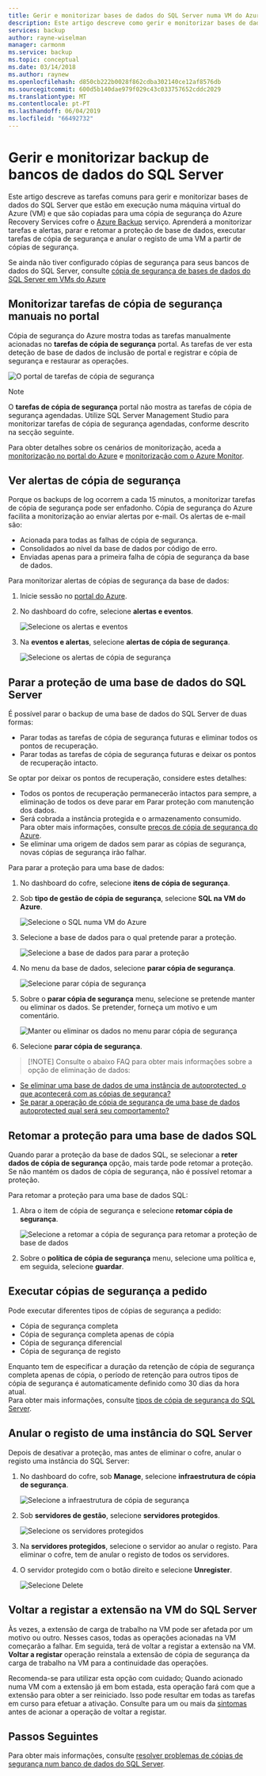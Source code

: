 ```yaml
---
title: Gerir e monitorizar bases de dados do SQL Server numa VM do Azure que é apoiada por cópia de segurança do Azure | Documentos da Microsoft
description: Este artigo descreve como gerir e monitorizar bases de dados do SQL Server em execução numa VM do Azure.
services: backup
author: rayne-wiselman
manager: carmonm
ms.service: backup
ms.topic: conceptual
ms.date: 03/14/2018
ms.author: raynew
ms.openlocfilehash: d850cb222b0028f862cdba302140ce12af8576db
ms.sourcegitcommit: 600d5b140dae979f029c43c033757652cddc2029
ms.translationtype: MT
ms.contentlocale: pt-PT
ms.lasthandoff: 06/04/2019
ms.locfileid: "66492732"
---
```

# <a name="manage-and-monitor-backed-up-sql-server-databases"></a>Gerir e monitorizar backup de bancos de dados do SQL Server

Este artigo descreve as tarefas comuns para gerir e monitorizar bases de dados do SQL Server que estão em execução numa máquina virtual do Azure (VM) e que são copiadas para uma cópia de segurança do Azure Recovery Services cofre o [Azure Backup](backup-overview.md) serviço. Aprenderá a monitorizar tarefas e alertas, parar e retomar a proteção de base de dados, executar tarefas de cópia de segurança e anular o registo de uma VM a partir de cópias de segurança.

Se ainda não tiver configurado cópias de segurança para seus bancos de dados do SQL Server, consulte [cópia de segurança de bases de dados do SQL Server em VMs do Azure](backup-azure-sql-database.md)

## <a name="monitor-manual-backup-jobs-in-the-portal"></a>Monitorizar tarefas de cópia de segurança manuais no portal

Cópia de segurança do Azure mostra todas as tarefas manualmente acionadas no **tarefas de cópia de segurança** portal. As tarefas de ver esta deteção de base de dados de inclusão de portal e registrar e cópia de segurança e restaurar as operações.

![O portal de tarefas de cópia de segurança](./media/backup-azure-sql-database/jobs-list.png)

> [!NOTE]
> O **tarefas de cópia de segurança** portal não mostra as tarefas de cópia de segurança agendadas. Utilize SQL Server Management Studio para monitorizar tarefas de cópia de segurança agendadas, conforme descrito na secção seguinte.
>

Para obter detalhes sobre os cenários de monitorização, aceda a [monitorização no portal do Azure](backup-azure-monitoring-built-in-monitor.md) e [monitorização com o Azure Monitor](backup-azure-monitoring-use-azuremonitor.md).  


## <a name="view-backup-alerts"></a>Ver alertas de cópia de segurança

Porque os backups de log ocorrem a cada 15 minutos, a monitorizar tarefas de cópia de segurança pode ser enfadonho. Cópia de segurança do Azure facilita a monitorização ao enviar alertas por e-mail. Os alertas de e-mail são:

- Acionada para todas as falhas de cópia de segurança.
- Consolidados ao nível da base de dados por código de erro.
- Enviadas apenas para a primeira falha de cópia de segurança da base de dados.

Para monitorizar alertas de cópias de segurança da base de dados:

1. Inicie sessão no [portal do Azure](https://portal.azure.com).

2. No dashboard do cofre, selecione **alertas e eventos**.

   ![Selecione os alertas e eventos](./media/backup-azure-sql-database/vault-menu-alerts-events.png)

3. Na **eventos e alertas**, selecione **alertas de cópia de segurança**.

   ![Selecione os alertas de cópia de segurança](./media/backup-azure-sql-database/backup-alerts-dashboard.png)

## <a name="stop-protection-for-a-sql-server-database"></a>Parar a proteção de uma base de dados do SQL Server

É possível parar o backup de uma base de dados do SQL Server de duas formas:

* Parar todas as tarefas de cópia de segurança futuras e eliminar todos os pontos de recuperação.
* Parar todas as tarefas de cópia de segurança futuras e deixar os pontos de recuperação intacto.

Se optar por deixar os pontos de recuperação, considere estes detalhes:

* Todos os pontos de recuperação permanecerão intactos para sempre, a eliminação de todos os deve parar em Parar proteção com manutenção dos dados.
* Será cobrada a instância protegida e o armazenamento consumido. Para obter mais informações, consulte [preços de cópia de segurança do Azure](https://azure.microsoft.com/pricing/details/backup/).
* Se eliminar uma origem de dados sem parar as cópias de segurança, novas cópias de segurança irão falhar.

Para parar a proteção para uma base de dados:

1. No dashboard do cofre, selecione **itens de cópia de segurança**.

2. Sob **tipo de gestão de cópia de segurança**, selecione **SQL na VM do Azure**.

    ![Selecione o SQL numa VM do Azure](./media/backup-azure-sql-database/sql-restore-backup-items.png)

3. Selecione a base de dados para o qual pretende parar a proteção.

    ![Selecione a base de dados para parar a proteção](./media/backup-azure-sql-database/sql-restore-sql-in-vm.png)

4. No menu da base de dados, selecione **parar cópia de segurança**.

    ![Selecione parar cópia de segurança](./media/backup-azure-sql-database/stop-db-button.png)


5. Sobre o **parar cópia de segurança** menu, selecione se pretende manter ou eliminar os dados. Se pretender, forneça um motivo e um comentário.

    ![Manter ou eliminar os dados no menu parar cópia de segurança](./media/backup-azure-sql-database/stop-backup-button.png)

6. Selecione **parar cópia de segurança**.

>
> [!NOTE]
Consulte o abaixo FAQ para obter mais informações sobre a opção de eliminação de dados: <br/>
* [Se eliminar uma base de dados de uma instância de autoprotected, o que acontecerá com as cópias de segurança?](faq-backup-sql-server.md#if-i-delete-a-database-from-an-autoprotected-instance-what-will-happen-to-the-backups)<br/>
* [Se parar a operação de cópia de segurança de uma base de dados autoprotected qual será seu comportamento?](faq-backup-sql-server.md#if-i-change-the-name-of-the-database-after-it-has-been-protected-what-will-be-the-behavior)
>
>


## <a name="resume-protection-for-a-sql-database"></a>Retomar a proteção para uma base de dados SQL

Quando parar a proteção da base de dados SQL, se selecionar a **reter dados de cópia de segurança** opção, mais tarde pode retomar a proteção. Se não mantém os dados de cópia de segurança, não é possível retomar a proteção.

Para retomar a proteção para uma base de dados SQL:

1. Abra o item de cópia de segurança e selecione **retomar cópia de segurança**.

    ![Selecione a retomar a cópia de segurança para retomar a proteção de base de dados](./media/backup-azure-sql-database/resume-backup-button.png)

2. Sobre o **política de cópia de segurança** menu, selecione uma política e, em seguida, selecione **guardar**.

## <a name="run-an-on-demand-backup"></a>Executar cópias de segurança a pedido

Pode executar diferentes tipos de cópias de segurança a pedido:

* Cópia de segurança completa
* Cópia de segurança completa apenas de cópia
* Cópia de segurança diferencial
* Cópia de segurança de registo

Enquanto tem de especificar a duração da retenção de cópia de segurança completa apenas de cópia, o período de retenção para outros tipos de cópia de segurança é automaticamente definido como 30 dias da hora atual. <br/>
Para obter mais informações, consulte [tipos de cópia de segurança do SQL Server](backup-architecture.md#sql-server-backup-types).

## <a name="unregister-a-sql-server-instance"></a>Anular o registo de uma instância do SQL Server

Depois de desativar a proteção, mas antes de eliminar o cofre, anular o registo uma instância do SQL Server:

1. No dashboard do cofre, sob **Manage**, selecione **infraestrutura de cópia de segurança**.  

   ![Selecione a infraestrutura de cópia de segurança](./media/backup-azure-sql-database/backup-infrastructure-button.png)

2. Sob **servidores de gestão**, selecione **servidores protegidos**.

   ![Selecione os servidores protegidos](./media/backup-azure-sql-database/protected-servers.png)

3. Na **servidores protegidos**, selecione o servidor ao anular o registo. Para eliminar o cofre, tem de anular o registo de todos os servidores.

4. O servidor protegido com o botão direito e selecione **Unregister**.

   ![Selecione Delete](./media/backup-azure-sql-database/delete-protected-server.jpg)

## <a name="re-register-extension-on-the-sql-server-vm"></a>Voltar a registar a extensão na VM do SQL Server

Às vezes, a extensão de carga de trabalho na VM pode ser afetada por um motivo ou outro. Nesses casos, todas as operações acionadas na VM começarão a falhar. Em seguida, terá de voltar a registar a extensão na VM. **Voltar a registar** operação reinstala a extensão de cópia de segurança da carga de trabalho na VM para a continuidade das operações.  <br>

Recomenda-se para utilizar esta opção com cuidado; Quando acionado numa VM com a extensão já em bom estada, esta operação fará com que a extensão para obter a ser reiniciado. Isso pode resultar em todas as tarefas em curso para efetuar a ativação. Consulte para um ou mais da [sintomas](backup-sql-server-azure-troubleshoot.md#symptoms) antes de acionar a operação de voltar a registar.

## <a name="next-steps"></a>Passos Seguintes

Para obter mais informações, consulte [resolver problemas de cópias de segurança num banco de dados do SQL Server](backup-sql-server-azure-troubleshoot.md).

